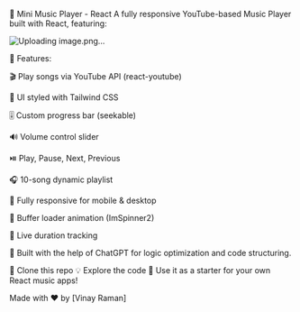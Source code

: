🎵 Mini Music Player - React
A fully responsive YouTube-based Music Player built with React, featuring:

![Uploading image.png…]()



🔧 Features:

🎬 Play songs via YouTube API (react-youtube)

🎨 UI styled with Tailwind CSS

🎚️ Custom progress bar (seekable)

🔊 Volume control slider

⏯️ Play, Pause, Next, Previous

🎧 10-song dynamic playlist

📱 Fully responsive for mobile & desktop

🔄 Buffer loader animation (ImSpinner2)

🎵 Live duration tracking

🧠 Built with the help of ChatGPT for logic optimization and code structuring.

📁 Clone this repo
💡 Explore the code
🚀 Use it as a starter for your own React music apps!

Made with ❤️ by [Vinay Raman]
